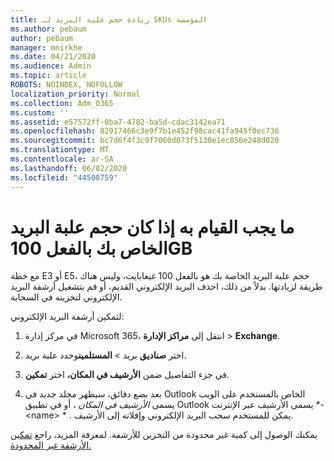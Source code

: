 ```yaml
---
title: زيادة حجم علبة البريد لـ SKUs المؤسسة
ms.author: pebaum
author: pebaum
manager: mnirkhe
ms.date: 04/21/2020
ms.audience: Admin
ms.topic: article
ROBOTS: NOINDEX, NOFOLLOW
localization_priority: Normal
ms.collection: Adm_O365
ms.custom: ''
ms.assetid: e57572ff-0ba7-4782-ba5d-cdac3142ea71
ms.openlocfilehash: 82917466c3e9f7b1e452f98cac41fa945f0ec736
ms.sourcegitcommit: bc7d6f4f3c9f7060d073f5130e1ec856e248d020
ms.translationtype: MT
ms.contentlocale: ar-SA
ms.lasthandoff: 06/02/2020
ms.locfileid: "44508759"
---
```

# <a name="what-to-do-if-your-mailbox-size-is-already-100gb"></a>ما يجب القيام به إذا كان حجم علبة البريد الخاص بك بالفعل 100GB

مع خطة E3 أو E5، حجم علبة البريد الخاصة بك هو بالفعل 100 غيغابايت، وليس هناك طريقة لزيادتها. بدلاً من ذلك، احذف البريد الإلكتروني القديم، أو قم بتشغيل أرشفة البريد الإلكتروني لتخزينه في السحابة. 
  
لتمكين أرشفة البريد الإلكتروني:
  
1. في مركز إدارة Microsoft 365، انتقل إلى **مراكز الإدارة** \> **Exchange**. 
    
2. اختر **صناديق** بريد \> **المستلمين**وحدد علبة بريد. 
    
3. في جزء التفاصيل ضمن **الأرشيف في المكان،** اختر **تمكين**. 
    
4. بعد بضع دقائق، سيظهر مجلد جديد في Outlook الخاص بالمستخدم على الويب يسمى *الأرشيف في المكان* ، أو في تطبيق Outlook يسمى الأرشيف عبر الإنترنت *- \<name\> * . يمكن للمستخدم سحب البريد الإلكتروني وإفلاته إلى الأرشيف. 
    
يمكنك الوصول إلى كمية غير محدودة من التخزين للأرشفة. لمعرفة المزيد، راجع [تمكين الأرشفة غير المحدودة.](https://docs.microsoft.com/microsoft-365/compliance/enable-unlimited-archiving)
  


